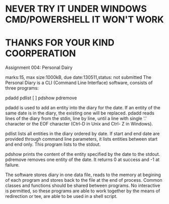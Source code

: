 NEVER TRY IT UNDER WINDOWS CMD/POWERSHELL IT WON'T WORK 
=====
THANKS FOR YOUR KIND COORPERATION
=====

Assignment 004: Personal Dairy

marks:15, max size:1000kB, due date:130511,status: not submitted
The Personal Diary is a CLI (Command Line Interface) software, consists of three programs:

pdadd 
pdlist [ ]
pdshow 
pdremove 

pdadd is used to add an entity into the diary for the date. If an entity of the same date is in the diary, the existing one will be replaced. 
pdadd reads lines of the diary from the stdin, line by line, until a line with single '.' character or the EOF character (Ctrl-D in Unix and Ctrl- Z in Windows).

pdlist lists all entities in the diary ordered by date. If start and end date are provided through command line parameters, it lists entities between start and end only. This program lists to the stdout.

pdshow prints the content of the entity specified by the date to the stdout. 
pdremove removes one entity of the date. It returns 0 at success and -1 at failure.

The software stores diary in one data file, reads to the memory at begining of each program and stores back to the file at the end of process.
Common classes and functions should be shared between programs. No interactive is permitted, so these programs are able to work together by the means of redirection or tee, are able to be used in a shell script.

